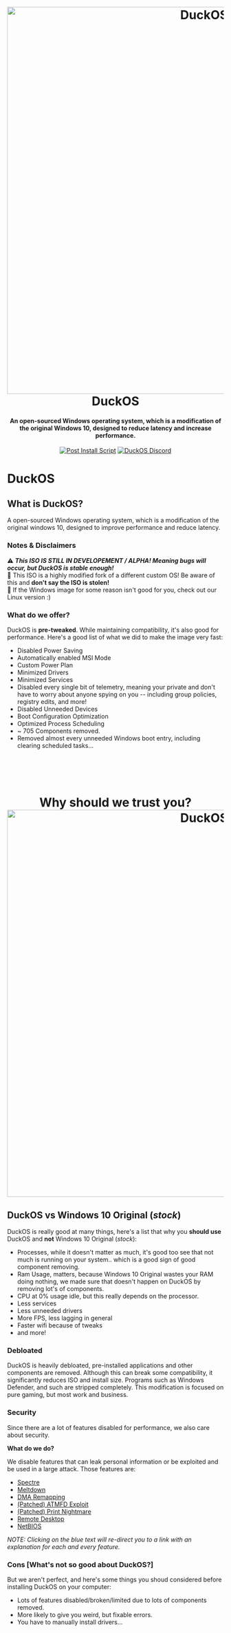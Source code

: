 <h1 align="center">
  <br>
  <img src="https://github.com/DuckOS-GitHub/DuckOS/raw/main/branding/banner.jpg" alt="DuckOS" width="900">
  <br>
  DuckOS
  <br>
</h1>
<h4 align="center">An open-sourced Windows operating system, which is a modification of the original Windows 10, designed to reduce latency and increase performance.</h4>

<p align="center">
  <a href="https://github.com/DuckOS-GitHub/DuckOS/blob/main/src/DuckOS_Modules/DuckOS-post_script.bat"><img src="https://img.shields.io/badge/post%20install%20script-download-green" alt="Post Install Script"></a>
  <a href="https://discord.gg/8pDMf44t6R/"><img src="https://img.shields.io/discord/998645880368410694.svg?label=discord" alt="DuckOS Discord"></a>
</p>

# DuckOS

## What is DuckOS?

A open-sourced Windows operating system, which is a modification of the original windows 10, designed to improve performance and reduce latency.

### Notes & Disclaimers
⚠️ ***This ISO IS STILL IN DEVELOPEMENT / ALPHA! Meaning bugs will occur, but DuckOS is stable enough!***<br>
📝 This ISO is a highly modified fork of a different custom OS! Be aware of this and **don't say the ISO is stolen!**<br>
🐧 If the Windows image for some reason isn't good for you, check out our Linux version :)<br>

### **What do we offer?**

DuckOS is **pre-tweaked**. While maintaining compatibility, it's also good for performance. Here's a good list of what we did to make the image very fast:

- Disabled Power Saving
- Automatically enabled MSI Mode
- Custom Power Plan
- Minimized Drivers
- Minimized Services
- Disabled every single bit of telemetry, meaning your private and don't have to worry about anyone spying on you -- including group policies, registry edits, and more!
- Disabled Unneeded Devices
- Boot Configuration Optimization
- Optimized Process Scheduling
- ~ 705 Components removed.
- Removed almost every unneeded Windows boot entry, including clearing scheduled tasks...

<h1 align="center">
  <br>
    <br>
    Why should we trust you?
  <br>
  <a href="https://discord.gg/8pDMf44t6R/"><img src="https://cdn.discordapp.com/attachments/999774689138311288/1011900995653095484/IMG_20220824_093312.jpg" alt="DuckOS" width="900"></a>
</h1>

## DuckOS vs Windows 10 Original (*stock*)

DuckOS is really good at many things, here's a list that why you **should use** DuckOS and **not** Windows 10 Original (*stock*):
- Processes, while it doesn't matter as much, it's good too see that not much is running on your system.. which is a good sign of good component removing.
- Ram Usage, matters, because Windows 10 Original wastes your RAM doing nothing, we made sure that doesn't happen on DuckOS by removing lot's of components.
- CPU at 0% usage idle, but this really depends on the processor.
- Less services
- Less unneeded drivers
- More FPS, less lagging in general
- Faster wifi because of tweaks
- and more!

### **Debloated**

DuckOS is heavily debloated, pre-installed applications and other components are removed. Although this can break some compatibility, it significantly reduces ISO and install size. Programs such as Windows Defender, and such are stripped completely. This modification is focused on pure gaming, but most work and business.

### Security

Since there are a lot of features disabled for performance, we also care about security.

**What do we do?**

We disable features that can leak personal information or be exploited and be used in a large attack.
Those features are: 

- [Spectre](https://spectreattack.com/spectre.pdf)
- [Meltdown](https://meltdownattack.com/meltdown.pdf)
- [DMA Remapping](https://docs.microsoft.com/en-us/windows/security/information-protection/kernel-dma-protection-for-thunderbolt)
- [(Patched) ATMFD Exploit](https://msrc.microsoft.com/update-guide/en-US/vulnerability/CVE-2020-1020)
- [(Patched) Print Nightmare](https://us-cert.cisa.gov/ncas/current-activity/2021/06/30/printnightmare-critical-windows-print-spooler-vulnerability)
- [Remote Desktop](https://cve.mitre.org/cgi-bin/cvekey.cgi?keyword=Windows+Remote+Desktop)
- [NetBIOS](https://en.wikipedia.org/wiki/NetBIOS)

*NOTE: Clicking on the blue text will re-direct you to a link with an explanation for each and every feature.*

### Cons [What's not so good about DuckOS?]

But we aren't perfect, and here's some things you shoud considered before installing DuckOS on your computer:
- Lots of features disabled/broken/limited due to lots of components removed.
- More likely to give you weird, but fixable errors.
- You have to manually install drivers...
